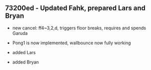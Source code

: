 ## 73200ed - Updated Fahk, prepared Lars and Bryan
- new cancel: ff4~3,2,d, triggers floor breaks, requires and spends Garuda
- Pong1 is now implemented, wallbounce now fully working

- added Lars

- added Bryan
